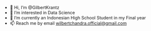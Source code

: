 - 👋 Hi, I’m @GilbertKrantz
- 👀 I’m interested in Data Science
- 🌱 I’m currently an Indonesian High School Student in my Final year
- 📫 Reach me by email wilbertchandra.official@gmail.com
